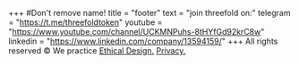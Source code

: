 +++
#Don't remove name!
title = "footer"
text = "join threefold on:"
telegram = "https://t.me/threefoldtoken"
youtube = "https://www.youtube.com/channel/UCKMNPuhs-8tHYfGd92krC8w"
linkedin = "https://www.linkedin.com/company/13594159/"
+++
All rights reserved © We practice [Ethical Design.](https://ind.ie) [Privacy.](/privacy-policy)
